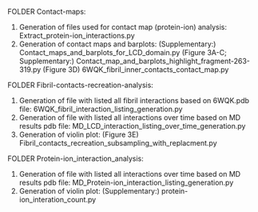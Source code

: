 FOLDER Contact-maps:
1. Generation of files used for contact map (protein-ion) analysis:
	Extract_protein-ion_interactions.py
2. Generation of contact maps and barplots:
	(Supplementary:) Contact_maps_and_barplots_for_LCD_domain.py
	(Figure 3A-C; Supplementary:) Contact_map_and_barplots_highlight_fragment-263-319.py
	(Figure 3D) 6WQK_fibril_inner_contacts_contact_map.py

FOLDER Fibril-contacts-recreation-analysis:
1. Generation of file with listed all fibril interactions based on 6WQK.pdb file:
	6WQK_fibril_interaction_listing_generation.py
2. Generation of file with listed all interactions over time based on MD results pdb file:
	MD_LCD_interaction_listing_over_time_generation.py
3. Generation of violin plot:
	(Figure 3E) Fibril_contacts_recreation_subsampling_with_replacment.py

FOLDER Protein-ion_interaction_analysis:
1. Generation of file with listed all interactions over time based on MD results pdb file:
	MD_Protein-ion_interaction_listing_generation.py
3. Generation of violin plot:
	(Supplementary:) protein-ion_interation_count.py
